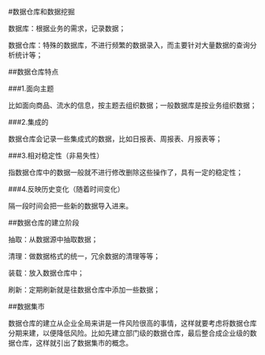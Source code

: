 #数据仓库和数据挖掘

数据库：根据业务的需求，记录数据；

数据仓库：特殊的数据库，不进行频繁的数据录入，而主要针对大量数据的查询分析统计等；

##数据仓库特点

###1.面向主题

比如面向商品、流水的信息，按主题去组织数据；一般数据库是按业务组织数据；

###2.集成的

数据仓库会记录一些集成式的数据，比如日报表、周报表、月报表等；

###3.相对稳定性（非易失性）

指数据仓库中的数据一般就不进行修改删除这些操作了，具有一定的稳定性；

###4.反映历史变化（随着时间变化）

隔一段时间会把一些新的数据导入进来。

##数据仓库的建立阶段

抽取：从数据源中抽取数据；

清理：做数据格式的统一，冗余数据的清理等等；

装载：放入数据仓库中；

刷新：定期刷新就是往数据仓库中添加一些数据；

##数据集市

数据仓库的建立从企业全局来讲是一件风险很高的事情，这样就要考虑将数据仓库分期来建，以便降低风险。比如先建立部门级的数据仓库，最后整合成企业级的数据仓库，这样就引出了数据集市的概念。

